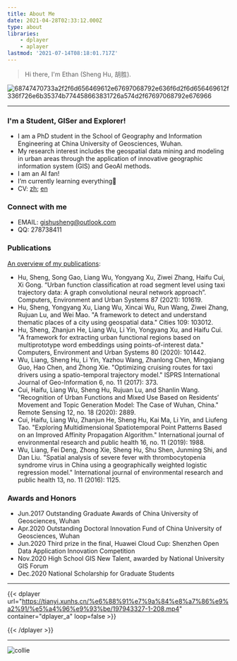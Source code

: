 ```yaml
---
title: About Me
date: 2021-04-28T02:33:12.000Z
type: about
libraries:
    - dplayer
    - aplayer
lastmod: '2021-07-14T08:18:01.717Z'
---
```


> Hi there, I'm Ethan (Sheng Hu, 胡胜).

![68747470733a2f2f6d656469612e67697068792e636f6d2f6d656469612f336f726e6b35374b774458663831726a574d2f67697068792e676966](https://cdn.jsdelivr.net/gh/xunhs/image_host@master/PicX/68747470733a2f2f6d656469612e67697068792e636f6d2f6d656469612f336f726e6b35374b774458663831726a574d2f67697068792e676966.6g0wwy3z111c.gif)



------------


### I'm a Student, GISer and Explorer!
- I am a PhD student in the School of Geography and Information Engineering at China University of Geosciences, Wuhan. 
- My research interest includes the geospatial data mining and modeling in urban areas through the application of innovative geographic information system (GIS) and GeoAI methods.
- I am an AI fan!
- I’m currently learning everything🤔 
- CV: [zh](https://cdn.jsdelivr.net/gh/xunhs-hosts/media@master/%E7%AE%80%E5%8E%86-%E4%B8%AD%E6%96%87-%E8%83%A1%E8%83%9C-912a7f-Ag.pdf); [en](https://cdn.jsdelivr.net/gh/xunhs-hosts/media@master/RESUME-Hu%20Sheng-cb5c36-Ag.pdf)

### Connect with me
- EMAIL: gishusheng@outlook.com
- QQ: 278738411


### Publications
[An overview of my publications](/publication/):
- Hu, Sheng, Song Gao, Liang Wu, Yongyang Xu, Ziwei Zhang, Haifu Cui, Xi Gong. “Urban function classification at road segment level using taxi trajectory data: A graph convolutional neural network approach”. Computers, Environment and Urban Systems 87 (2021): 101619.
- Hu, Sheng, Yongyang Xu, Liang Wu, Xincai Wu, Run Wang, Ziwei Zhang, Rujuan Lu, and Wei Mao. "A framework to detect and understand thematic places of a city using geospatial data." Cities 109: 103012.
-  Hu, Sheng, Zhanjun He, Liang Wu, Li Yin, Yongyang Xu, and Haifu Cui. "A framework for extracting urban functional regions based on multiprototype word embeddings using points-of-interest data." Computers, Environment and Urban Systems 80 (2020): 101442.
-  Wu, Liang, Sheng Hu, Li Yin, Yazhou Wang, Zhanlong Chen, Mingqiang Guo, Hao Chen, and Zhong Xie. "Optimizing cruising routes for taxi drivers using a spatio-temporal trajectory model." ISPRS International Journal of Geo-Information 6, no. 11 (2017): 373.
-  Cui, Haifu, Liang Wu, Sheng Hu, Rujuan Lu, and Shanlin Wang. "Recognition of Urban Functions and Mixed Use Based on Residents’ Movement and Topic Generation Model: The Case of Wuhan, China." Remote Sensing 12, no. 18 (2020): 2889.
-  Cui, Haifu, Liang Wu, Zhanjun He, Sheng Hu, Kai Ma, Li Yin, and Liufeng Tao. "Exploring Multidimensional Spatiotemporal Point Patterns Based on an Improved Affinity Propagation Algorithm." International journal of environmental research and public health 16, no. 11 (2019): 1988.
-  Wu, Liang, Fei Deng, Zhong Xie, Sheng Hu, Shu Shen, Junming Shi, and Dan Liu. "Spatial analysis of severe fever with thrombocytopenia syndrome virus in China using a geographically weighted logistic regression model." International journal of environmental research and public health 13, no. 11 (2016): 1125.

### Awards and Honors
- Jun.2017 Outstanding Graduate Awards of China University of Geosciences, Wuhan
- Apr.2020 Outstanding Doctoral Innovation Fund of China University of Geosciences, Wuhan
- Jun.2020 Third prize in the final, Huawei Cloud Cup: Shenzhen Open Data Application Innovation Competition
- Nov.2020 High School GIS New Talent, awarded by National University GIS Forum 
- Dec.2020 National Scholarship for Graduate Students 

------------

{{< dplayer 
url="https://tianyi.xunhs.cn/%e6%88%91%e7%9a%84%e8%a7%86%e9%a2%91/%e5%a4%96%e9%93%be/197943327-1-208.mp4" 
container="dplayer_a" 
loop=false >}}
    <div id="dplayer_a"></div>
{{< /dplayer >}}

------------


![collie](https://cdn.jsdelivr.net/gh/xunhs/image_host@master/PicX/20210513152718.png)
